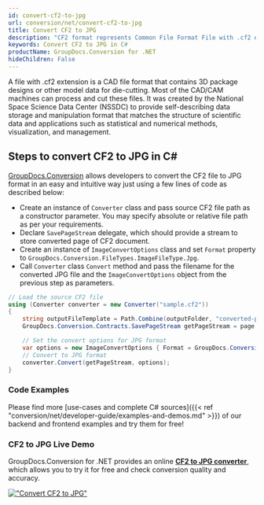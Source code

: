```yaml
---
id: convert-cf2-to-jpg
url: conversion/net/convert-cf2-to-jpg
title: Convert CF2 to JPG
description: "CF2 format represents Common File Format File with .cf2 extension. Learn how to convert CF2 to JPG file programmatically in C# language using GroupDocs.Conversion for .NET library."
keywords: Convert CF2 to JPG in C#
productName: GroupDocs.Conversion for .NET
hideChildren: False
---
```


A file with .cf2 extension is a CAD file format that contains 3D package designs or other model data for die-cutting. Most of the CAD/CAM machines can process and cut these files. It was created by the National Space Science Data Center (NSSDC) to provide self-describing data storage and manipulation format that matches the structure of scientific data and applications such as statistical and numerical methods, visualization, and management. 

## Steps to convert CF2 to JPG in C#

[GroupDocs.Conversion](https://products.groupdocs.com/conversion/net) allows developers to convert the CF2 file to JPG format in an easy and intuitive way just using a few lines of code as described below:

* Create an instance of `Converter` class and pass source CF2 file path as a constructor parameter. You may specify absolute or relative file path as per your requirements. 
* Declare `SavePageStream` delegate, which should provide a stream to store converted page of CF2 document.
* Create an instance of `ImageConvertOptions` class and set `Format` property to `GroupDocs.Conversion.FileTypes.ImageFileType.Jpg`.
* Call `Converter` class `Convert` method and pass the filename for the converted JPG file and the `ImageConvertOptions` object from the previous step as parameters.

```csharp
// Load the source CF2 file
using (Converter converter = new Converter("sample.cf2"))
{
    string outputFileTemplate = Path.Combine(outputFolder, "converted-page-{0}.jpg");
    GroupDocs.Conversion.Contracts.SavePageStream getPageStream = page => new FileStream(string.Format(outputFileTemplate, page), FileMode.Create);

    // Set the convert options for JPG format
    var options = new ImageConvertOptions { Format = GroupDocs.Conversion.FileTypes.ImageFileType.Jpg };   
    // Convert to JPG format
    converter.Convert(getPageStream, options);
}
```

### Code Examples

Please find more [use-cases and complete C# sources]({{< ref "conversion/net/developer-guide/examples-and-demos.md" >}}) of our backend and frontend examples and try them for free!

### CF2 to JPG Live Demo

GroupDocs.Conversion for .NET provides an online [**CF2 to JPG converter**](https://products.groupdocs.app/conversion/cf2-to-jpg), which allows you to try it for free and check conversion quality and accuracy.

[!["Convert CF2 to JPG"](conversion/net/images/convert-to-jpg/convert-cf2-to-jpg.png)](https://products.groupdocs.app/conversion/cf2-to-jpg)